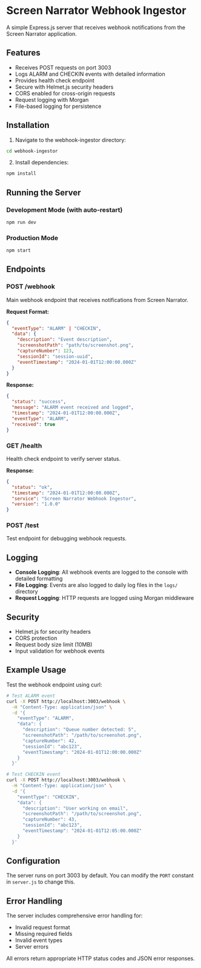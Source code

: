 # Screen Narrator Webhook Ingestor

A simple Express.js server that receives webhook notifications from the Screen Narrator application.

## Features

- Receives POST requests on port 3003
- Logs ALARM and CHECKIN events with detailed information
- Provides health check endpoint
- Secure with Helmet.js security headers
- CORS enabled for cross-origin requests
- Request logging with Morgan
- File-based logging for persistence

## Installation

1. Navigate to the webhook-ingestor directory:

```bash
cd webhook-ingestor
```

2. Install dependencies:

```bash
npm install
```

## Running the Server

### Development Mode (with auto-restart)

```bash
npm run dev
```

### Production Mode

```bash
npm start
```

## Endpoints

### POST /webhook

Main webhook endpoint that receives notifications from Screen Narrator.

**Request Format:**

```json
{
  "eventType": "ALARM" | "CHECKIN",
  "data": {
    "description": "Event description",
    "screenshotPath": "path/to/screenshot.png",
    "captureNumber": 123,
    "sessionId": "session-uuid",
    "eventTimestamp": "2024-01-01T12:00:00.000Z"
  }
}
```

**Response:**

```json
{
  "status": "success",
  "message": "ALARM event received and logged",
  "timestamp": "2024-01-01T12:00:00.000Z",
  "eventType": "ALARM",
  "received": true
}
```

### GET /health

Health check endpoint to verify server status.

**Response:**

```json
{
  "status": "ok",
  "timestamp": "2024-01-01T12:00:00.000Z",
  "service": "Screen Narrator Webhook Ingestor",
  "version": "1.0.0"
}
```

### POST /test

Test endpoint for debugging webhook requests.

## Logging

- **Console Logging**: All webhook events are logged to the console with detailed formatting
- **File Logging**: Events are also logged to daily log files in the `logs/` directory
- **Request Logging**: HTTP requests are logged using Morgan middleware

## Security

- Helmet.js for security headers
- CORS protection
- Request body size limit (10MB)
- Input validation for webhook events

## Example Usage

Test the webhook endpoint using curl:

```bash
# Test ALARM event
curl -X POST http://localhost:3003/webhook \
  -H "Content-Type: application/json" \
  -d '{
    "eventType": "ALARM",
    "data": {
      "description": "Queue number detected: 5",
      "screenshotPath": "/path/to/screenshot.png",
      "captureNumber": 42,
      "sessionId": "abc123",
      "eventTimestamp": "2024-01-01T12:00:00.000Z"
    }
  }'

# Test CHECKIN event
curl -X POST http://localhost:3003/webhook \
  -H "Content-Type: application/json" \
  -d '{
    "eventType": "CHECKIN",
    "data": {
      "description": "User working on email",
      "screenshotPath": "/path/to/screenshot.png",
      "captureNumber": 43,
      "sessionId": "abc123",
      "eventTimestamp": "2024-01-01T12:05:00.000Z"
    }
  }'
```

## Configuration

The server runs on port 3003 by default. You can modify the `PORT` constant in `server.js` to change this.

## Error Handling

The server includes comprehensive error handling for:

- Invalid request format
- Missing required fields
- Invalid event types
- Server errors

All errors return appropriate HTTP status codes and JSON error responses.
